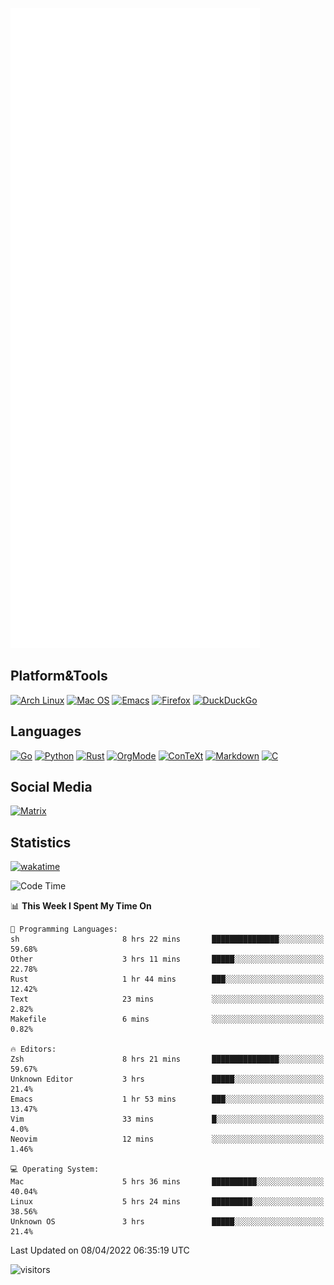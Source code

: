 ![Metrics](https://github.com/SteamedFish/SteamedFish/blob/master/github-metrics.svg)

## Platform&Tools

[![Arch Linux](https://img.shields.io/badge/ArchLinux-1793D1?logo=arch-linux&logoColor=fff&style=flat-square)](https://archlinux.org/)
[![Mac OS](https://img.shields.io/badge/MacOS-000000?style=flat-square&logo=macos&logoColor=F0F0F0)](https://www.apple.com/macos/)
[![Emacs](https://img.shields.io/badge/Emacs-%237F5AB6.svg?&style=flat-square&logo=gnu-emacs&logoColor=white)](https://www.gnu.org/software/emacs/)
[![Firefox](https://img.shields.io/badge/Firefox-FF7139?style=flat-square&logo=Firefox-Browser&logoColor=white)](https://firefox.com/)
[![DuckDuckGo](https://img.shields.io/badge/DuckDuckGo-DE5833?style=flat-square&logo=DuckDuckGo&logoColor=white)](https://duckduckgo.com/)

## Languages

[![Go](https://img.shields.io/badge/Golang-%2300ADD8.svg?style=flat-square&logo=go&logoColor=white)](https://golang.org/)
[![Python](https://img.shields.io/badge/Python-3670A0?style=flat-square&logo=python&logoColor=ffdd54)](https://www.python.org/)
[![Rust](https://img.shields.io/badge/Rust-%23000000.svg?style=flat-square&logo=rust&logoColor=white)](https://www.rust-lang.org/)
[![OrgMode](https://img.shields.io/badge/OrgMode-%23000000.svg?style=flat-square&logo=org&logoColor=white)](https://orgmode.org/)
[![ConTeXt](https://img.shields.io/badge/ConTeXt-%23008080.svg?style=flat-square&logo=latex&logoColor=white)](https://contextgarden.net/)
[![Markdown](https://img.shields.io/badge/MarkDown-%23000000.svg?style=flat-square&logo=markdown&logoColor=white)](https://daringfireball.net/projects/markdown/)
[![C](https://img.shields.io/badge/C-%2300599C.svg?style=flat-square&logo=c&logoColor=white)](https://www.iso.org/standard/74528.html)

## Social Media

[![Matrix](https://img.shields.io/badge/SteamedFish-2CA5E0?style=social&logo=matrix&logoColor=black)](https://matrix.to/#/@i:steamedfish.org)

## Statistics
[![wakatime](https://wakatime.com/badge/user/168280d6-fcf2-4b4f-ad3a-dc4612f35b38.svg)](https://wakatime.com/@168280d6-fcf2-4b4f-ad3a-dc4612f35b38)

<!--START_SECTION:waka-->
![Code Time](http://img.shields.io/badge/Code%20Time-1%2C736%20hrs%201%20min-blue)

📊 **This Week I Spent My Time On** 

```text
💬 Programming Languages: 
sh                       8 hrs 22 mins       ███████████████░░░░░░░░░░   59.68% 
Other                    3 hrs 11 mins       █████░░░░░░░░░░░░░░░░░░░░   22.78% 
Rust                     1 hr 44 mins        ███░░░░░░░░░░░░░░░░░░░░░░   12.42% 
Text                     23 mins             ░░░░░░░░░░░░░░░░░░░░░░░░░   2.82% 
Makefile                 6 mins              ░░░░░░░░░░░░░░░░░░░░░░░░░   0.82%

🔥 Editors: 
Zsh                      8 hrs 21 mins       ███████████████░░░░░░░░░░   59.67% 
Unknown Editor           3 hrs               █████░░░░░░░░░░░░░░░░░░░░   21.4% 
Emacs                    1 hr 53 mins        ███░░░░░░░░░░░░░░░░░░░░░░   13.47% 
Vim                      33 mins             █░░░░░░░░░░░░░░░░░░░░░░░░   4.0% 
Neovim                   12 mins             ░░░░░░░░░░░░░░░░░░░░░░░░░   1.46%

💻 Operating System: 
Mac                      5 hrs 36 mins       ██████████░░░░░░░░░░░░░░░   40.04% 
Linux                    5 hrs 24 mins       █████████░░░░░░░░░░░░░░░░   38.56% 
Unknown OS               3 hrs               █████░░░░░░░░░░░░░░░░░░░░   21.4%

```


 Last Updated on 08/04/2022 06:35:19 UTC
<!--END_SECTION:waka-->

![visitors](https://visitor-badge.laobi.icu/badge?page_id=SteamedFish.SteamedFish)
